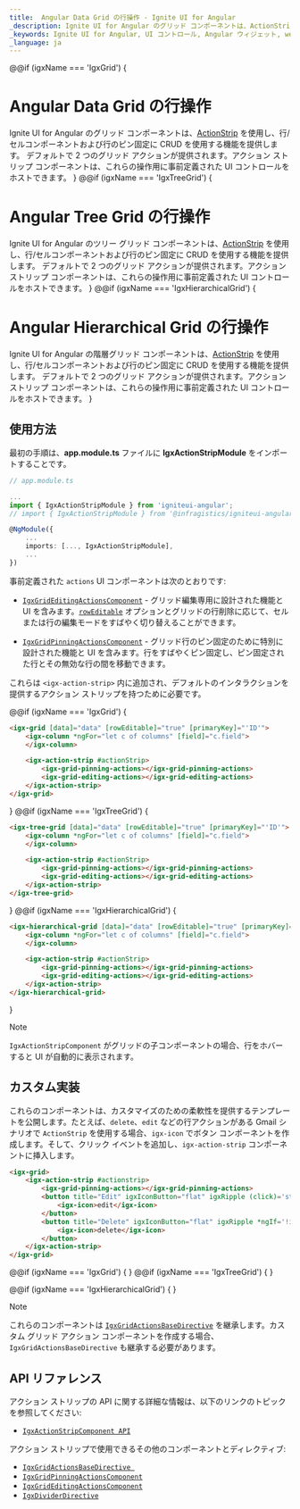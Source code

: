 ```yaml
---
title:  Angular Data Grid の行操作 - Ignite UI for Angular 
_description: Ignite UI for Angular のグリッド コンポーネントは、ActionStrip を使用し、行/セルコンポーネントおよび行のピン固定に CRUD を使用する機能を提供します。
_keywords: Ignite UI for Angular, UI コントロール, Angular ウィジェット, web ウィジェット, UI ウィジェット, Angular, ネイティブ Angular コンポーネント スイート, ネイティブ Angular コントロール, ネイティブ Angular コンポーネント ライブラリ, Angular ActionStrip コンポーネント, Angular ActionStrip ディレクティブ, Angular ActionStrip コントロール
_language: ja
---
```

@@if (igxName === 'IgxGrid') {
# Angular Data Grid の行操作

Ignite UI for Angular のグリッド コンポーネントは、[ActionStrip](../action-strip.md) を使用し、行/セルコンポーネントおよび行のピン固定に CRUD を使用する機能を提供します。
デフォルトで 2 つのグリッド アクションが提供されます。アクション ストリップ コンポーネントは、これらの操作用に事前定義された UI コントロールをホストできます。
}
@@if (igxName === 'IgxTreeGrid') {
# Angular Tree Grid の行操作

Ignite UI for Angular のツリー グリッド コンポーネントは、[ActionStrip](../action-strip.md) を使用し、行/セルコンポーネントおよび行のピン固定に CRUD を使用する機能を提供します。
デフォルトで 2 つのグリッド アクションが提供されます。アクション ストリップ コンポーネントは、これらの操作用に事前定義された UI コントロールをホストできます。
}
@@if (igxName === 'IgxHierarchicalGrid') {
# Angular Hierarchical Grid の行操作

Ignite UI for Angular の階層グリッド コンポーネントは、[ActionStrip](../action-strip.md) を使用し、行/セルコンポーネントおよび行のピン固定に CRUD を使用する機能を提供します。
デフォルトで 2 つのグリッド アクションが提供されます。アクション ストリップ コンポーネントは、これらの操作用に事前定義された UI コントロールをホストできます。
}

## 使用方法

最初の手順は、**app.module.ts** ファイルに **IgxActionStripModule** をインポートすることです。

```typescript
// app.module.ts

...
import { IgxActionStripModule } from 'igniteui-angular';
// import { IgxActionStripModule } from '@infragistics/igniteui-angular'; for licensed package

@NgModule({
    ...
    imports: [..., IgxActionStripModule],
    ...
})
```

事前定義された `actions` UI コンポーネントは次のとおりです:
- [`IgxGridEditingActionsComponent`]({environment:angularApiUrl}/classes/igxgrideditingactionscomponent.html) - グリッド編集専用に設計された機能と UI を含みます。[`rowEditable`]({environment:angularApiUrl}/classes/IgxGridComponent.html#rowEditable) オプションとグリッドの行削除に応じて、セルまたは行の編集モードをすばやく切り替えることができます。

- [`IgxGridPinningActionsComponent`]({environment:angularApiUrl}/classes/igxgridpinningactionscomponent.html) - グリッド行のピン固定のために特別に設計された機能と UI を含みます。行をすばやくピン固定し、ピン固定された行とその無効な行の間を移動できます。

これらは `<igx-action-strip>` 内に追加され、デフォルトのインタラクションを提供するアクション ストリップを持つために必要です。

@@if (igxName === 'IgxGrid') {
```html
<igx-grid [data]="data" [rowEditable]="true" [primaryKey]="'ID'">
    <igx-column *ngFor="let c of columns" [field]="c.field">
    </igx-column>

    <igx-action-strip #actionStrip>
        <igx-grid-pinning-actions></igx-grid-pinning-actions>
        <igx-grid-editing-actions></igx-grid-editing-actions>
    </igx-action-strip>
</igx-grid>
```
}
@@if (igxName === 'IgxTreeGrid') {
```html
<igx-tree-grid [data]="data" [rowEditable]="true" [primaryKey]="'ID'">
    <igx-column *ngFor="let c of columns" [field]="c.field">
    </igx-column>

    <igx-action-strip #actionStrip>
        <igx-grid-pinning-actions></igx-grid-pinning-actions>
        <igx-grid-editing-actions></igx-grid-editing-actions>
    </igx-action-strip>
</igx-tree-grid>
```
}
@@if (igxName === 'IgxHierarchicalGrid') {
```html
<igx-hierarchical-grid [data]="data" [rowEditable]="true" [primaryKey]="'ID'">
    <igx-column *ngFor="let c of columns" [field]="c.field">
    </igx-column>

    <igx-action-strip #actionStrip>
        <igx-grid-pinning-actions></igx-grid-pinning-actions>
        <igx-grid-editing-actions></igx-grid-editing-actions>
    </igx-action-strip>
</igx-hierarchical-grid>
```
}

>[!NOTE]
> `IgxActionStripComponent` がグリッドの子コンポーネントの場合、行をホバーすると UI が自動的に表示されます。

## カスタム実装

これらのコンポーネントは、カスタマイズのための柔軟性を提供するテンプレートを公開します。たとえば、`delete`、`edit` などの行アクションがある Gmail シナリオで `ActionStrip` を使用する場合、`igx-icon` でボタン コンポーネントを作成します。そして、クリック イベントを追加し、`igx-action-strip` コンポーネントに挿入します。

```html
<igx-grid>
    <igx-action-strip #actionstrip>
        <igx-grid-pinning-actions></igx-grid-pinning-actions>
        <button title="Edit" igxIconButton="flat" igxRipple (click)='startEdit(actionstrip.context)'>
            <igx-icon>edit</igx-icon>
        </button>
        <button title="Delete" igxIconButton="flat" igxRipple *ngIf='!isDeleted(actionstrip.context)' (click)='actionstrip.context.delete()'>
            <igx-icon>delete</igx-icon>
        </button>
    </igx-action-strip>
</igx-grid>
```

@@if (igxName === 'IgxGrid') {
<code-view style="height: 600px;" 
           data-demos-base-url="{environment:demosBaseUrl}" 
           iframe-src="{environment:demosBaseUrl}/grid/grid-action-strip" >
</code-view>
}
@@if (igxName === 'IgxTreeGrid') {
<code-view style="height: 600px;" 
           data-demos-base-url="{environment:demosBaseUrl}" 
           iframe-src="{environment:demosBaseUrl}/tree-grid/tree-grid-action-strip" >
</code-view>
}

@@if (igxName === 'IgxHierarchicalGrid') {
<code-view style="height: 600px;" 
           data-demos-base-url="{environment:demosBaseUrl}" 
           iframe-src="{environment:demosBaseUrl}/hierarchical-grid/hGrid-action-strip" >
</code-view>
}

>[!NOTE]
> これらのコンポーネントは [`IgxGridActionsBaseDirective`]({environment:infragisticsBaseUrl}/classes/igxgridactionsbasedirective.html) を継承します。カスタム グリッド アクション コンポーネントを作成する場合、`IgxGridActionsBaseDirective` も継承する必要があります。

## API リファレンス

アクション ストリップの API に関する詳細な情報は、以下のリンクのトピックを参照してください:
* [`IgxActionStripComponent API`]({environment:angularApiUrl}/classes/igxactionstripcomponent.html)

アクション ストリップで使用できるその他のコンポーネントとディレクティブ:

* [`IgxGridActionsBaseDirective `]({environment:angularApiUrl}/classes/igxgridactionsbasedirective.html)
* [`IgxGridPinningActionsComponent`]({environment:angularApiUrl}/classes/igxgridpinningactionscomponent.html)
* [`IgxGridEditingActionsComponent`]({environment:angularApiUrl}/classes/igxgrideditingactionscomponent.html)
* [`IgxDividerDirective`]({environment:angularApiUrl}/classes/igxdividerdirective.html)